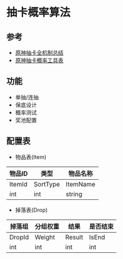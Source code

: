 # 抽卡概率算法

## 参考
- [原神抽卡全机制总结](https://www.bilibili.com/read/cv10468091/)
- [原神抽卡概率工具表](https://www.bilibili.com/read/cv12616453/)

## 功能
- 单抽/连抽
- 保底设计
- 概率测试
- 奖池配置

## 配置表

- 物品表(Item)

| 物品ID   | 类型     |  物品名称  |
| ------- | -------- | -------- |
| ItemId  | SortType | ItemName |
| int     | int      | string   |

- 掉落表(Drop)

| 掉落组   | 分组权重   | 结果     | 是否结束 |
| ------- | -------- | -------- | ------ |
| DropId  | Weight   | Result   | IsEnd  |
| int     | int      | int      | int    |
